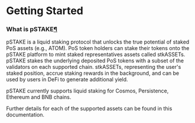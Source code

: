 # Getting Started

### What is pSTAKE[¶](broken-reference) <a href="#what-is-pstake" id="what-is-pstake"></a>

pSTAKE is a liquid staking protocol that unlocks the true potential of staked PoS assets (e.g., ATOM). PoS token holders can stake their tokens onto the pSTAKE platform to mint staked representatives assets called stkASSETs. pSTAKE stakes the underlying deposited PoS tokens with a subset of the validators on each supported chain. stkASSETs, representing the user's staked position, accrue staking rewards in the background, and can be used by users in DeFi to generate additional yield.

pSTAKE currently supports liquid staking for Cosmos, Persistence, Ethereum and BNB chains.

Further details for each of the supported assets can be found in this documentation.
